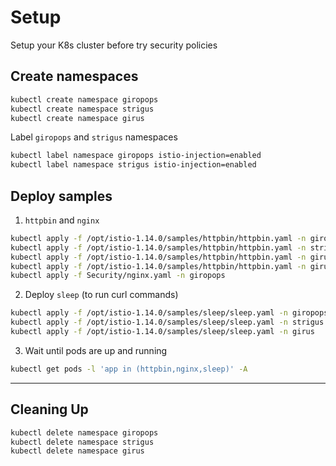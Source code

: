 # Setup
Setup your K8s cluster before try security policies

## Create namespaces

```bash
kubectl create namespace giropops
kubectl create namespace strigus
kubectl create namespace girus
```

Label `giropops` and `strigus` namespaces
```bash
kubectl label namespace giropops istio-injection=enabled
kubectl label namespace strigus istio-injection=enabled
```

## Deploy samples

1. `httpbin` and `nginx`
```bash
kubectl apply -f /opt/istio-1.14.0/samples/httpbin/httpbin.yaml -n giropops
kubectl apply -f /opt/istio-1.14.0/samples/httpbin/httpbin.yaml -n strigus
kubectl apply -f /opt/istio-1.14.0/samples/httpbin/httpbin.yaml -n girus
kubectl apply -f /opt/istio-1.14.0/samples/httpbin/httpbin.yaml -n girus
kubectl apply -f Security/nginx.yaml -n giropops

```

2. Deploy `sleep` (to run curl commands)
```bash
kubectl apply -f /opt/istio-1.14.0/samples/sleep/sleep.yaml -n giropops
kubectl apply -f /opt/istio-1.14.0/samples/sleep/sleep.yaml -n strigus
kubectl apply -f /opt/istio-1.14.0/samples/sleep/sleep.yaml -n girus
```

3. Wait until pods are up and running
```bash
kubectl get pods -l 'app in (httpbin,nginx,sleep)' -A
```


------------
## Cleaning Up
```bash
kubectl delete namespace giropops
kubectl delete namespace strigus
kubectl delete namespace girus
```